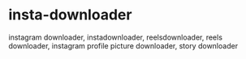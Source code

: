 # insta-downloader
instagram downloader, instadownloader, reelsdownloader, reels downloader, instagram profile picture  downloader, story downloader 
